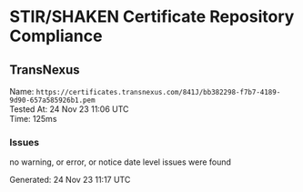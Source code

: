 # STIR/SHAKEN Certificate Repository Compliance

## TransNexus

Name: `https://certificates.transnexus.com/841J/bb382298-f7b7-4189-9d90-657a585926b1.pem`\
Tested At: 24 Nov 23 11:06 UTC\
Time: 125ms

### Issues

no warning, or error, or notice date level issues were found

Generated: 24 Nov 23 11:17 UTC